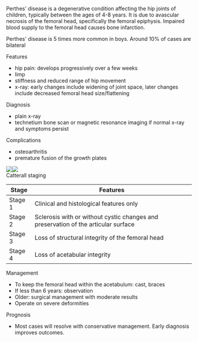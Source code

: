 Perthes' disease is a degenerative condition affecting the hip joints of children, typically between the ages of 4\-8 years. It is due to avascular necrosis of the femoral head, specifically the femoral epiphysis. Impaired blood supply to the femoral head causes bone infarction.   
  
Perthes' disease is 5 times more common in boys. Around 10% of cases are bilateral  
  
Features  
* hip pain: develops progressively over a few weeks
* limp
* stiffness and reduced range of hip movement
* x\-ray: early changes include widening of joint space, later changes include decreased femoral head size/flattening

  
Diagnosis  
* plain x\-ray
* technetium bone scan or magnetic resonance imaging if normal x\-ray and symptoms persist

  
Complications  
* osteoarthritis
* premature fusion of the growth plates

  
[![](https://d32xxyeh8kfs8k.cloudfront.net/images_Passmedicine/xrb089.jpg)](https://d32xxyeh8kfs8k.cloudfront.net/images_Passmedicine/xrb089b.jpg)[![](https://d32xxyeh8kfs8k.cloudfront.net/images_Passmedicine/xrb090.jpg)](https://d32xxyeh8kfs8k.cloudfront.net/images_Passmedicine/xrb090b.jpg)  
Catterall staging  
  


| **Stage** | **Features** |
| --- | --- |
| Stage 1 | Clinical and histological features only |
| Stage 2 | Sclerosis with or without cystic changes and preservation of the articular surface |
| Stage 3 | Loss of structural integrity of the femoral head |
| Stage 4 | Loss of acetabular integrity |

  
Management  
* To keep the femoral head within the acetabulum: cast, braces
* If less than 6 years: observation
* Older: surgical management with moderate results
* Operate on severe deformities

  
Prognosis  
* Most cases will resolve with conservative management. Early diagnosis improves outcomes.
